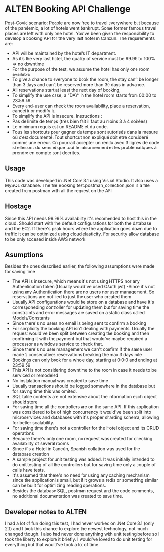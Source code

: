 # ALTEN Booking API Challenge

Post-Covid scenario:
People are now free to travel everywhere but because of the pandemic, a lot of hotels went
bankrupt. Some former famous travel places are left with only one hotel.
You’ve been given the responsibility to develop a booking API for the very last hotel in Cancun.
The requirements are:
- API will be maintained by the hotel’s IT department.
- As it’s the very last hotel, the quality of service must be 99.99 to 100% => no downtime
- For the purpose of the test, we assume the hotel has only one room available
- To give a chance to everyone to book the room, the stay can’t be longer than 3 days and
can’t be reserved more than 30 days in advance.
- All reservations start at least the next day of booking,
- To simplify the use case, a “DAY’ in the hotel room starts from 00:00 to 23:59:59.
- Every end-user can check the room availability, place a reservation, cancel it or modify it.
- To simplify the API is insecure.
Instructions :
- Pas de limite de temps (très bien fait il faut au moins 3 à 4 soirées)
- Le minimum requis est un README et du code.
- Tous les shortcuts pour gagner du temps sont autorisés dans la mesure où c’est
documenté. Tout shortcut non expliqué doit etre consideré comme une erreur. On
pourrait accepter un rendu avec 3 lignes de code si elles ont du sens et que tout le
raisonnement et les problèmatiques à prendre en compte sont decrites. 

## Usage
This code was developed in .Net Core 3.1 using Visual Studio. It also uses a MySQL database.
The file Booking test.postman_collection.json is a file created from postman with all the request on the API

## Hostage
Since this API needs 99.99% availability it's recomended to host this in the cloud. 
Should start with the default configurations for both the database and the EC2. If there's peak hours where the application goes down due to traffic it can be optimized using cloud elasticity. For security allow database to be only accesed inside AWS network

## Asumptions
Besides the ones described earlier, the following assumptions were made for saving time
- The API is insecure, which means it's not using HTTPS nor any Authentication token (Usually would've used OAuth jwt)
-Since it's not using any Authentication there are no users nor user management. So reservations are not tied to just the user who created them
- Usually API configurations would be store on a database and have it's corresponeding controller for updating them but for saving time the constraints and error messages are saved on a static class called Models/Constants
- Since there's no users no email is being sent to confirm a booking
- For simplicity the booking API isn't dealing with payments. Usually the request would've been split between creating the booking and then confirming it with the payment but that would've maybe required a processor as windows service to check that.
- Since there's no user management we can't confirm if the same user made 2 consecutives reservations breaking the max 3 days rule
- Bookings can only book for a whole day, starting at 0:0:0 and ending at 23:59:59
- This API is not considering downtime to the room in case it needs to be serviced or remodeled
- No instalation manual was created to save time
- Usually transactions should be logged somewhere in the database but for saving time this was omited.
- SQL table contents are not extensive about the information each object should store
- For saving time all the controllers are on the same API. If this application was considered to be of high concurrency it would've been split into microservices and databases with it's proper sharding schema, allowing for better scalability.
- For saving time there's not a controller for the Hotel object and its CRUD operations
- Because there's only one room, no request was created for checking availability of several rooms
- Since it's a Hotel in Cancún, Spanish collation was used for the database creation
- A sample project for unit testing was added. It was initially intended to do unit testing of all the controllers but for saving time only a couple of calls have tests.
- It's assumed that there's no need for using any caching mechanism since the application is small, but if it grows a redis or something similar can be built for optimizing reading operations.
- Besides the database SQL, postman request and the code comments, no additional documentation was created to save time.

## Developer notes to ALTEN
I had a lot of fun doing this test, I had never worked on .Net Core 3.1 (only 2.1) and I took this chance to explore the newest technology, not much changed though. I also had never done anything with unit testing before so I took the liberty to explore it briefly. I would've loved to do unit testing for everything but that would've took a lot of time.
